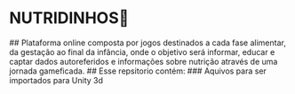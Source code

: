 <h1 >NUTRIDINHOS🚀</h1>
## Plataforma online composta por jogos destinados a cada fase alimentar, da gestação ao final da infância, onde o objetivo será informar, educar e captar dados autoreferidos e informações sobre nutrição através de uma jornada gameficada.
## Esse repsitorio contém:
### Aquivos para ser importados para Unity 3d


